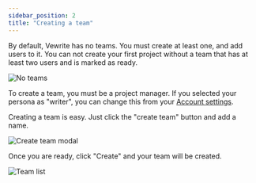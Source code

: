 ```yaml
---
sidebar_position: 2
title: "Creating a team"
---
```


By default, Vewrite has no teams. You must create at least one, and add users to it. You can not create your first project without a team that has at least two users and is marked as ready.

![No teams](/img/teams/no-teams.png)

To create a team, you must be a project manager. If you selected your persona as "writer", you can change this from your [Account settings](../users/setting-up-your-account.md).

Creating a team is easy. Just click the "create team" button and add a name.

![Create team modal](/img/teams/create-team.png)

Once you are ready, click "Create" and your team will be created.

![Team list](/img/teams/single-team.png)